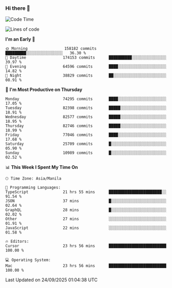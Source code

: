 ### Hi there 👋

<!--START_SECTION:waka-->
![Code Time](http://img.shields.io/badge/Code%20Time-6%2C296%20hrs%2048%20mins-blue)

![Lines of code](https://img.shields.io/badge/From%20Hello%20World%20I%27ve%20Written-146.6%20million%20lines%20of%20code-blue)

**I'm an Early 🐤** 

```text
🌞 Morning                158182 commits      █████████░░░░░░░░░░░░░░░░   36.30 % 
🌆 Daytime                174153 commits      ██████████░░░░░░░░░░░░░░░   39.97 % 
🌃 Evening                64596 commits       ████░░░░░░░░░░░░░░░░░░░░░   14.82 % 
🌙 Night                  38829 commits       ██░░░░░░░░░░░░░░░░░░░░░░░   08.91 % 
```
📅 **I'm Most Productive on Thursday** 

```text
Monday                   74295 commits       ████░░░░░░░░░░░░░░░░░░░░░   17.05 % 
Tuesday                  82398 commits       █████░░░░░░░░░░░░░░░░░░░░   18.91 % 
Wednesday                82577 commits       █████░░░░░░░░░░░░░░░░░░░░   18.95 % 
Thursday                 82746 commits       █████░░░░░░░░░░░░░░░░░░░░   18.99 % 
Friday                   77046 commits       ████░░░░░░░░░░░░░░░░░░░░░   17.68 % 
Saturday                 25709 commits       █░░░░░░░░░░░░░░░░░░░░░░░░   05.90 % 
Sunday                   10989 commits       █░░░░░░░░░░░░░░░░░░░░░░░░   02.52 % 
```


📊 **This Week I Spent My Time On** 

```text
🕑︎ Time Zone: Asia/Manila

💬 Programming Languages: 
TypeScript               21 hrs 55 mins      ███████████████████████░░   91.54 % 
JSON                     37 mins             █░░░░░░░░░░░░░░░░░░░░░░░░   02.64 % 
GraphQL                  28 mins             █░░░░░░░░░░░░░░░░░░░░░░░░   02.02 % 
Other                    27 mins             ░░░░░░░░░░░░░░░░░░░░░░░░░   01.91 % 
JavaScript               22 mins             ░░░░░░░░░░░░░░░░░░░░░░░░░   01.58 % 

🔥 Editors: 
Cursor                   23 hrs 56 mins      █████████████████████████   100.00 % 

💻 Operating System: 
Mac                      23 hrs 56 mins      █████████████████████████   100.00 % 
```


 Last Updated on 24/09/2025 01:04:38 UTC
<!--END_SECTION:waka-->


<!--
**rad182/rad182** is a ✨ _special_ ✨ repository because its `README.md` (this file) appears on your GitHub profile.

Here are some ideas to get you started:

- 🔭 I’m currently working on ...
- 🌱 I’m currently learning ...
- 👯 I’m looking to collaborate on ...
- 🤔 I’m looking for help with ...
- 💬 Ask me about ...
- 📫 How to reach me: ...
- 😄 Pronouns: ...
- ⚡ Fun fact: ...
-->
